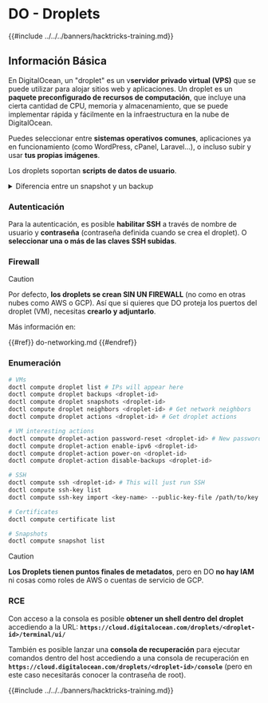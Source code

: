 # DO - Droplets

{{#include ../../../banners/hacktricks-training.md}}

## Información Básica

En DigitalOcean, un "droplet" es un v**servidor privado virtual (VPS)** que se puede utilizar para alojar sitios web y aplicaciones. Un droplet es un **paquete preconfigurado de recursos de computación**, que incluye una cierta cantidad de CPU, memoria y almacenamiento, que se puede implementar rápida y fácilmente en la infraestructura en la nube de DigitalOcean.

Puedes seleccionar entre **sistemas operativos comunes**, aplicaciones ya en funcionamiento (como WordPress, cPanel, Laravel...), o incluso subir y usar **tus propias imágenes**.

Los droplets soportan **scripts de datos de usuario**.

<details>

<summary>Diferencia entre un snapshot y un backup</summary>

En DigitalOcean, un snapshot es una copia en un momento dado del disco de un Droplet. Captura el estado del disco del Droplet en el momento en que se tomó el snapshot, incluyendo el sistema operativo, aplicaciones instaladas y todos los archivos y datos en el disco.

Los snapshots se pueden usar para crear nuevos Droplets con la misma configuración que el Droplet original, o para restaurar un Droplet al estado en que se encontraba cuando se tomó el snapshot. Los snapshots se almacenan en el servicio de almacenamiento de objetos de DigitalOcean, y son incrementales, lo que significa que solo se almacenan los cambios desde el último snapshot. Esto los hace eficientes de usar y rentables de almacenar.

Por otro lado, un backup es una copia completa de un Droplet, incluyendo el sistema operativo, aplicaciones instaladas, archivos y datos, así como la configuración y metadatos del Droplet. Los backups se realizan típicamente en un horario regular, y capturan el estado completo de un Droplet en un momento específico.

A diferencia de los snapshots, los backups se almacenan en un formato comprimido y cifrado, y se transfieren fuera de la infraestructura de DigitalOcean a una ubicación remota para su custodia. Esto hace que los backups sean ideales para la recuperación ante desastres, ya que proporcionan una copia completa de un Droplet que se puede restaurar en caso de pérdida de datos u otros eventos catastróficos.

En resumen, los snapshots son copias en un momento dado del disco de un Droplet, mientras que los backups son copias completas de un Droplet, incluyendo su configuración y metadatos. Los snapshots se almacenan en el servicio de almacenamiento de objetos de DigitalOcean, mientras que los backups se transfieren fuera de la infraestructura de DigitalOcean a una ubicación remota. Tanto los snapshots como los backups se pueden usar para restaurar un Droplet, pero los snapshots son más eficientes de usar y almacenar, mientras que los backups proporcionan una solución de respaldo más completa para la recuperación ante desastres.

</details>

### Autenticación

Para la autenticación, es posible **habilitar SSH** a través de nombre de usuario y **contraseña** (contraseña definida cuando se crea el droplet). O **seleccionar una o más de las claves SSH subidas**.

### Firewall

> [!CAUTION]
> Por defecto, **los droplets se crean SIN UN FIREWALL** (no como en otras nubes como AWS o GCP). Así que si quieres que DO proteja los puertos del droplet (VM), necesitas **crearlo y adjuntarlo**.

Más información en:

{{#ref}}
do-networking.md
{{#endref}}

### Enumeración
```bash
# VMs
doctl compute droplet list # IPs will appear here
doctl compute droplet backups <droplet-id>
doctl compute droplet snapshots <droplet-id>
doctl compute droplet neighbors <droplet-id> # Get network neighbors
doctl compute droplet actions <droplet-id> # Get droplet actions

# VM interesting actions
doctl compute droplet-action password-reset <droplet-id> # New password is emailed to the user
doctl compute droplet-action enable-ipv6 <droplet-id>
doctl compute droplet-action power-on <droplet-id>
doctl compute droplet-action disable-backups <droplet-id>

# SSH
doctl compute ssh <droplet-id> # This will just run SSH
doctl compute ssh-key list
doctl compute ssh-key import <key-name> --public-key-file /path/to/key.pub

# Certificates
doctl compute certificate list

# Snapshots
doctl compute snapshot list
```
> [!CAUTION]
> **Los Droplets tienen puntos finales de metadatos**, pero en DO **no hay IAM** ni cosas como roles de AWS o cuentas de servicio de GCP.

### RCE

Con acceso a la consola es posible **obtener un shell dentro del droplet** accediendo a la URL: **`https://cloud.digitalocean.com/droplets/<droplet-id>/terminal/ui/`**

También es posible lanzar una **consola de recuperación** para ejecutar comandos dentro del host accediendo a una consola de recuperación en **`https://cloud.digitalocean.com/droplets/<droplet-id>/console`** (pero en este caso necesitarás conocer la contraseña de root).

{{#include ../../../banners/hacktricks-training.md}}
